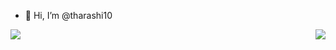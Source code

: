 - 👋 Hi, I’m @tharashi10
<!---
tharashi10/tharashi10 is a ✨ special ✨ repository because its `README.md` (this file) appears on your GitHub profile.
You can click the Preview link to take a look at your changes.
- 👀 I’m interested in ...
- 🌱 I’m currently learning ...
- 💞️ I’m looking to collaborate on ...
- 📫 How to reach me ...
--->
<a href="https://github.com/anuraghazra/github-readme-stats">
  <img align="left" src="https://github-readme-stats.vercel.app/api?username=tharashi10&theme=transparent&show_icons=true&count_private=true" />
</a>
<a href="https://github.com/anuraghazra/convoychat">
  <img align="right" src="https://github-readme-stats.vercel.app/api/top-langs/?username=tharashi10&theme=transparent&layout=compact" />
</a>

<!---
![GitHub Stats Card](https://github-readme-stats.vercel.app/api?username=tharashi10&show_icons=true&count_private=true)
![Top Languages Card](https://github-readme-stats.vercel.app/api/top-langs/?username=tharashi10&layout=compact)
![GitHub Extra Pins](https://github-readme-stats.vercel.app/api/pin/?username=tharashi10&repo=terraform)
--->
